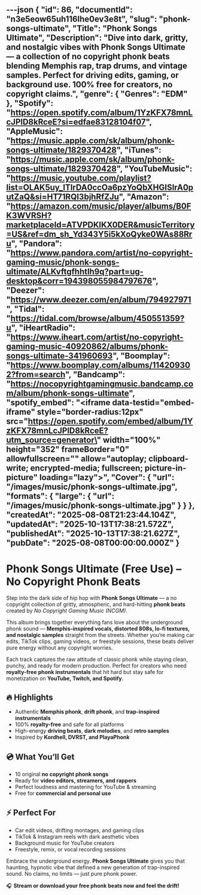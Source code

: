 ---json
{
  "id": 86,
  "documentId": "n3e5eow65uh116lhe0ev3e8t",
  "slug": "phonk-songs-ultimate",
  "Title": "Phonk Songs Ultimate",
  "Description": "Dive into dark, gritty, and nostalgic vibes with Phonk Songs Ultimate — a collection of no copyright phonk beats blending Memphis rap, trap drums, and vintage samples. Perfect for driving edits, gaming, or background use. 100% free for creators, no copyright claims.",
  "genre": {
    "Genres": "EDM"
  },
  "Spotify": "https://open.spotify.com/album/1YzKFX78mnLcJPlD8kRceE?si=edfae83128104f07",
  "AppleMusic": "https://music.apple.com/sk/album/phonk-songs-ultimate/1829370428",
  "iTunes": "https://music.apple.com/sk/album/phonk-songs-ultimate/1829370428",
  "YouTubeMusic": "https://music.youtube.com/playlist?list=OLAK5uy_lTIrDA0ccOa6pzYoQbXHGISIrA0putZaQ&si=HT71RQI3bjhRfZJu",
  "Amazon": "https://amazon.com/music/player/albums/B0FK3WVRSH?marketplaceId=ATVPDKIKX0DER&musicTerritory=US&ref=dm_sh_Yd343Y5i5kXoQyke0WAs88Rru",
  "Pandora": "https://www.pandora.com/artist/no-copyright-gaming-music/phonk-songs-ultimate/ALKvftgfhhtlh9q?part=ug-desktop&corr=194398055984797676",
  "Deezer": "https://www.deezer.com/en/album/794927971",
  "Tidal": "https://tidal.com/browse/album/450551359?u",
  "iHeartRadio": "https://www.iheart.com/artist/no-copyright-gaming-music-40920862/albums/phonk-songs-ultimate-341960693",
  "Boomplay": "https://www.boomplay.com/albums/114209302?from=search",
  "Bandcamp": "https://nocopyrightgamingmusic.bandcamp.com/album/phonk-songs-ultimate",
  "spotify_embed": "<iframe data-testid=\"embed-iframe\" style=\"border-radius:12px\" src=\"https://open.spotify.com/embed/album/1YzKFX78mnLcJPlD8kRceE?utm_source=generator\" width=\"100%\" height=\"352\" frameBorder=\"0\" allowfullscreen=\"\" allow=\"autoplay; clipboard-write; encrypted-media; fullscreen; picture-in-picture\" loading=\"lazy\"></iframe>",
  "Cover": {
    "url": "/images/music/phonk-songs-ultimate.jpg",
    "formats": {
      "large": {
        "url": "/images/music/phonk-songs-ultimate.jpg"
      }
    }
  },
  "createdAt": "2025-08-08T21:23:44.104Z",
  "updatedAt": "2025-10-13T17:38:21.572Z",
  "publishedAt": "2025-10-13T17:38:21.627Z",
  "pubDate": "2025-08-08T00:00:00.000Z"
}
---

# Phonk Songs Ultimate (Free Use) – No Copyright Phonk Beats

Step into the dark side of hip hop with **Phonk Songs Ultimate** — a no copyright collection of gritty, atmospheric, and hard-hitting **phonk beats** created by *No Copyright Gaming Music (NCGM)*.  

This album brings together everything fans love about the underground phonk sound — **Memphis-inspired vocals, distorted 808s, lo-fi textures, and nostalgic samples** straight from the streets. Whether you’re making car edits, TikTok clips, gaming videos, or freestyle sessions, these beats deliver pure energy without any copyright worries.  

Each track captures the raw attitude of classic phonk while staying clean, punchy, and ready for modern production. Perfect for creators who need **royalty-free phonk instrumentals** that hit hard but stay safe for monetization on **YouTube, Twitch, and Spotify**.

## 🔥 Highlights
- Authentic **Memphis phonk**, **drift phonk**, and **trap-inspired instrumentals**  
- 100% **royalty-free** and safe for all platforms  
- High-energy **driving beats**, **dark melodies**, and **retro samples**  
- Inspired by **Kordhell, DVRST, and PlayaPhonk**  

## 💿 What You’ll Get
- 10 original **no copyright phonk songs**  
- Ready for **video editors, streamers, and rappers**  
- Perfect loudness and mastering for YouTube & streaming  
- Free for **commercial and personal use**  

## ⚡ Perfect For
- Car edit videos, drifting montages, and gaming clips  
- TikTok & Instagram reels with dark aesthetic vibes  
- Background music for YouTube creators  
- Freestyle, remix, or vocal recording sessions  

Embrace the underground energy. **Phonk Songs Ultimate** gives you that haunting, hypnotic vibe that defined a new generation of trap-inspired sound. No claims, no limits — just pure phonk power.  

🎧 **Stream or download your free phonk beats now and feel the drift!**
